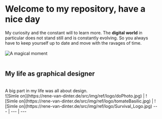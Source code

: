 # Welcome to my repository, have a nice day
My curiosity and the constant will to learn more. 
The **digital world** in particular does not stand still and is constantly evolving. 
So you always have to keep yourself up to date and move with the ravages of time.
<br>
<br>
![A magical moment](https://unsplash.com/photos/pHOyPWql--w/download?ixid=MnwxMjA3fDB8MXxhbGx8fHx8fHx8fHwxNjc3NTA3NzA0&force=true&w=640)
<br>
<br>
## My life as graphical designer
<br>
A big part in my life was all about design.
<br>
![Simle on](https://rene-van-dinter.de/src/img/ref/logo/doPhoto.jpg) | ![Simle on](https://rene-van-dinter.de/src/img/ref/logo/tomateBasilic.jpg) | ![Simle on](https://rene-van-dinter.de/src/img/ref/logo/Survival_Logo.jpg)
--- | --- | ---
